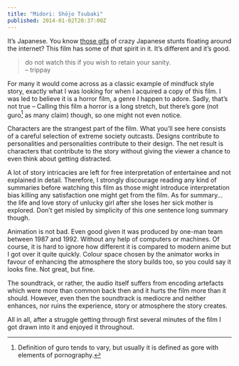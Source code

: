 ```yaml
---
title: "Midori: Shōjo Tsubaki"
published: 2014-01-02T20:37:00Z
---
```


It’s Japanese. You know [those gifs][stunts] of crazy Japanese stunts floating
around the internet? This film has some of *that* spirit in it. It’s different
and it’s good.

[stunts]: /images/midori-shoujo-tsubaki/japanese.gif

> do not watch this if you wish to retain your sanity. <br/>
> – trippay

For many it would come across as a classic example of mindfuck style story,
exactly what I was looking for when I acquired a copy of this film. I was led
to believe it is a horror film, a genre I happen to adore. Sadly, that’s not
true – Calling this film a horror is a long stretch, but there’s gore (not
guro[^guro] as many claim) though, so one might not even notice.

[^guro]: Definition of guro tends to vary, but usually it is defined as gore
with elements of pornography.

Characters are the strangest part of the film. What you’ll see here consists
of a careful selection of extreme society outcasts. Designs contribute to
personalities and personalities contribute to their design. The net result is
characters that contribute to the story without giving the viewer a chance to
even think about getting distracted.

A lot of story intricacies are left for free interpretation of entertainee and
not explained in detail. Therefore, I strongly discourage reading any kind of
summaries before watching this film as those might introduce interpretation
bias killing any satisfaction one might get from the film. As for summary… the
life and love story of unlucky girl after she loses her sick mother is
explored. Don’t get misled by simplicity of this one sentence long summary
though.


Animation is not bad. Even good given it was produced by one-man team between
1987 and 1992. Without any help of computers or machines. Of course, it is hard
to ignore how different it is compared to modern anime but I got over it quite
quickly. Colour space chosen by the animator works in favour of enhancing the
atmosphere the story builds too, so you could say it looks fine. Not great, but
fine.

The soundtrack, or rather, the audio itself suffers from encoding artefacts
which were more than common back then and it hurts the film more than it
should. However, even then the soundtrack is mediocre and neither enhances,
nor ruins the experience, story or atmosphere the story creates.

All in all, after a struggle getting through first several minutes of the film
I got drawn into it and enjoyed it throughout.

<!-- Character Score: 7 -->
<!-- Story Score: 8 -->
<!-- Animation Score: 7 -->
<!-- Sound Score: 5 -->
<!-- Enjoyment Score: 9 -->

<!-- Total: 8 -->
